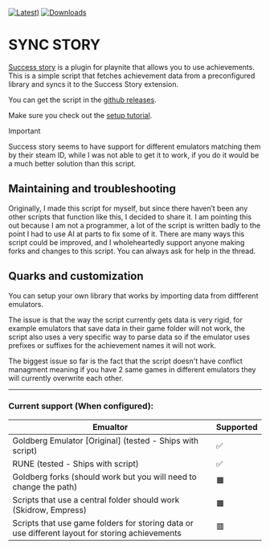 [![Latest)](https://img.shields.io/github/v/release/Verssgn/Sync-Story?cacheSeconds=5000&logo=github)](https://github.com/Verssgn/Sync-Story/releases/latest)
[![Downloads](https://img.shields.io/github/downloads/Verssgn/Sync-Story/total.svg)]()

# SYNC STORY
[Success story](https://github.com/Lacro59/playnite-successstory-plugin) is a plugin for playnite that allows you to use achievements.
This is a simple script that fetches achievement data from a preconfigured library and syncs it to the Success Story extension.

You can get the script in the [github releases](https://github.com/Verssgn/Sync-Story/releases).

Make sure you check out the [setup tutorial](https://github.com/Verssgn/Sync-Story/wiki/Setup).

> [!IMPORTANT]
> Success story seems to have support for different emulators matching them by their steam ID, while I was not able to get it to work, if you do it would be a much better solution than this script.

## Maintaining and troubleshooting
Originally, I made this script for myself, but since there haven’t been any other scripts that function like this, I decided to share it. I am pointing this out because I am not a programmer, a lot of the script is written badly to the point I had to use AI at parts to fix some of it. There are many ways this script could be improved, and I wholeheartedly support anyone making forks and changes to this script. You can always ask for help in the thread. 

## Quarks and customization
You can setup your own library that works by importing data from diffferent emulators.

The issue is that the way the script currently gets data is very rigid, for example emulators that save data in their game folder will not work, the script also uses a very specific way to parse data so if the emulator uses prefixes or suffixes for the achievement names it will not work. 

The biggest issue so far is the fact that the script doesn't have conflict managment meaning if you have 2 same games in different emulators they will currently overwrite each other.

---
### Current support (When configured):
| Emualtor  | Supported |
| ------------- | ------------- |
| Goldberg Emulator [Original] (tested - Ships with script)  | ✅  |
| RUNE (tested - Ships with script)  | ✅  |
| Goldberg forks (should work but you will need to change the path)  | 🟧  |
| Scripts that use a central folder should work (Skidrow, Empress)  | 🟧  |
| Scripts that use game folders for storing data or use different layout for storing achievements | 🟥  |


